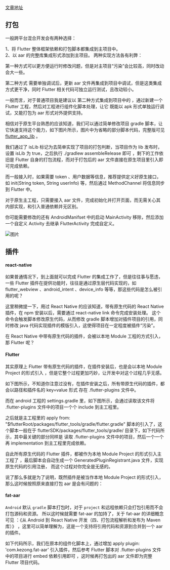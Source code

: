 [文章地址](https://guoshuyu.cn/home/wx/Flutter-14.html)

## 打包

一般跨平台混合开发会有两种选择：

1、将 Flutter 整体框架依赖和打包脚本都集成到主项目中。\
2、以 aar 的完整库集成形式添加到主项目。
两种实现方法各有利弊：

第一种方式可以更方便运行时修改问题，但是对主项目“污染”会比较高，同时改动会大一些。

第二种方式 需要单独调试后，更新 aar 文件再集成到项目中调试，但是这类集成方式更干净，同时 Flutter 相关代码可独立运行测试，且改动较小。

一般而言，对于普通项目我是建议以 第二种方式集成到项目中的 ，通过新建一个 Flutter 工程，然后对工程进行组件化脚本处理，让它 既能以 apk 形式单独运行调试，又能打包为 aar 形式对外提供支持。

相信对于原生平台熟悉的应该知道，我们可以通过简单修改项目 gradle 脚本，让它快速支持这个能力，如下图片所示，图片中为省略的部分脚本代码，完整版可见 \
[flutter_app_lib](https://github.com/CarGuo/flutter_app_lib) 。

我们通过了 isLib 标记为去简单实现了项目的打包判断，当项目作为 lib 发布时，设置 isLib 为 true，之后执行 ./gradlew assembleRelease 即可 ，剩下的工作依旧是 Flutter 自身的打包流程，而对于打包后的 aar 文件直接在原生项目里引入即可完成依赖。

而一般接入时，如果需要 token 、用户数据等信息，推荐提供定义好原生接口，如 init(String token, String userInfo) 等，然后通过 MethodChannel 将信息同步到 Flutter 中。

对于原生主工程，只需要接入 aar 文件，完成初始化并打开页面，而无需关心其内部实现，和引入普通依赖并无区别。

你可能需要修改的还有 AndroidManifset 中的启动 MainActivity 移除，然后添加一个自定义 Activity 去继承 FlutterActivity 完成自定义。

![图片]('http://img.cdn.guoshuyu.cn/20190604_Flutter-14/image1')

## 插件

#### react-native

如果普通情况下，到上面就可以完成 Flutter 的集成工作了，但是往往事与愿违，一些 Flutter 插件在提供功能时，往往是通过原生层代码实现的，如 flutter_webview 、android_intent 、device_info 等等，那这些代码是怎么被引用的呢？

这里稍微提一下，用过 React Native 的应该知道，带有原生代码的 React Native 插件，在 npm 安装以后，需要通过 react-native link 命令完成安装处理。 这个命令会触发脚本修改原生代码，从而修改 gradle 脚本增加对插件项目的引用，同时修改 java 代码实现插件的模版引入，这使得项目在一定程度被插件“污染”。

在 React Native 中带有原生代码的插件，会被以本地 Module 工程的方式引入，那 Flutter 呢？

#### Flutter

其实原理上 Flutter 带有原生代码的插件，在插件安装后，也是会以本地 Module Project 的形式引入 ，但是它整个过程更加巧妙，让开发中对这个过程几乎无感。

如下图所示，不知道你注意过没有，在插件安装之后，所有带原生代码的插件，都会以路径和插件名的 key=value 形式 存在 .flutter-plugins 文件中。

而在 android 工程的 settings.gradle 里，如下图所示，会通过读取该文件将 .flutter-plugins 文件中的项目一个个 include 到主工程里。

之后就是主工程里的 apply from: "$flutterRoot/packages/flutter_tools/gradle/flutter.gradle" 脚本的引入了，这个脚本一般在于 flutterSDK/packages/flutter_tools/gradle/ 目录下，如下代码所示，其中最关键的部分同样是 读取 .flutter-plugins 文件中的项目，然后一个一个再 implementation 到主工程里完成依赖。

自此所有原生代码的 Flutter 插件，都被作为本地 Module Project 的形式引入主工程了 ，最后脚本会自动生成一个 GeneratedPluginRegistrant.java 文件，实现原生代码的引用注册， 而这个过程对你完全是无感的。

说了那么多就是为了说明，既然插件是被当作本地 Module Project 的形式引入，那么这时候按照原来直接打包 aar 是会有问题的：

#### fat-aar

`Android` 默认 `gradle` 脚本打包时，对于 `project` 和远程依赖只会打包引用而不会打包源码和资源。
所以这时候就需要 fat-aar 的加持了，关于 fat-aar 的详细概念可见 ：《从 Android 到 React Native 开发（四、打包流程解析和发布为 Maven 库）》 ，这里可以简单理解为，这是一个支持将引用代码和资源到合并到一个 aar 的插件。

如下代码所示，我们在原本的组件化脚本上，通过增加 apply plugin: 'com.kezong.fat-aar' 引入插件，然后参考 Flutter 脚本对 .flutter-plugins 文件中的项目进行 embed 依赖引用即可 ，这时候再打包出的 aar 文件即为完整 Flutter 项目代码。
